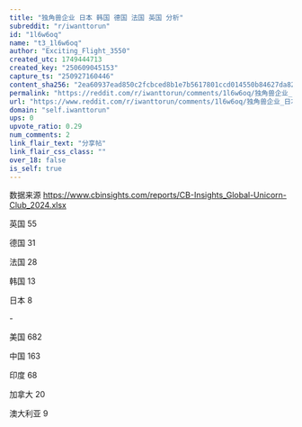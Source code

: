 ```yaml
---
title: "独角兽企业 日本 韩国 德国 法国 英国 分析"
subreddit: "r/iwanttorun"
id: "1l6w6oq"
name: "t3_1l6w6oq"
author: "Exciting_Flight_3550"
created_utc: 1749444713
created_key: "250609045153"
capture_ts: "250927160446"
content_sha256: "2ea60937ead850c2fcbced8b1e7b5617801ccd014550b84627da82ffdf39a022"
permalink: "https://reddit.com/r/iwanttorun/comments/1l6w6oq/独角兽企业_日本_韩国_德国_法国_英国_分析/"
url: "https://www.reddit.com/r/iwanttorun/comments/1l6w6oq/独角兽企业_日本_韩国_德国_法国_英国_分析/"
domain: "self.iwanttorun"
ups: 0
upvote_ratio: 0.29
num_comments: 2
link_flair_text: "分享帖"
link_flair_css_class: ""
over_18: false
is_self: true
---
```


数据来源
<https://www.cbinsights.com/reports/CB-Insights_Global-Unicorn-Club_2024.xlsx>

英国 55

德国 31

法国 28

韩国 13

日本 8

\-

美国 682

中国 163

印度 68

加拿大 20

澳大利亚 9
